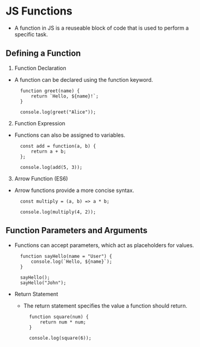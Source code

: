 # JS Functions

- A function in JS is a reuseable block of code that is used to perform a specific task.

## Defining a Function

1. Function Declaration
- A function can be declared using the function keyword.


        function greet(name) {
            return `Hello, ${name}!`;
        }   

        console.log(greet("Alice")); 

2. Function Expression
- Functions can also be assigned to variables.

        const add = function(a, b) {
            return a + b;
        };

        console.log(add(5, 3));

3. Arrow Function (ES6)
- Arrow functions provide a more concise syntax.

        const multiply = (a, b) => a * b;

        console.log(multiply(4, 2)); 

## Function Parameters and Arguments

- Functions can accept parameters, which act as placeholders for values.

        function sayHello(name = "User") {
            console.log(`Hello, ${name}`);
        }

        sayHello();       
        sayHello("John");  

- Return Statement
    - The return statement specifies the value a function should return.


            function square(num) {
                return num * num;
            }

            console.log(square(6)); 

